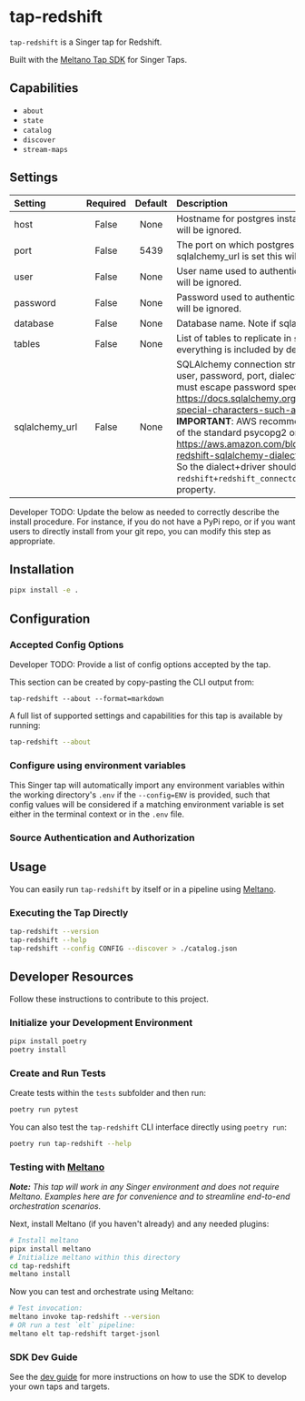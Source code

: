 # tap-redshift

`tap-redshift` is a Singer tap for Redshift.

Built with the [Meltano Tap SDK](https://sdk.meltano.com) for Singer Taps.

## Capabilities

* `about`
* `state`
* `catalog`
* `discover`
* `stream-maps`

## Settings
| Setting                      | Required | Default | Description |
|:-----------------------------|:--------:|:-------:|:------------|
| host                         | False    | None    | Hostname for postgres instance. Note if sqlalchemy_url is set this will be ignored. |
| port                         | False    |    5439 | The port on which postgres is awaiting connection. Note if sqlalchemy_url is set this will be ignored. |
| user                         | False    | None    | User name used to authenticate. Note if sqlalchemy_url is set this will be ignored. |
| password                     | False    | None    | Password used to authenticate. Note if sqlalchemy_url is set this will be ignored. |
| database                     | False    | None    | Database name. Note if sqlalchemy_url is set this will be ignored. |
| tables                       | False    | None    | List of tables to replicate in `schema.table` format. If not specified, everything is included by default.
| sqlalchemy_url               | False    | None    | SQLAlchemy connection string. This will override using host, user, password, port, dialect, and all ssl settings. Note that you must escape password special characters properly. See https://docs.sqlalchemy.org/en/20/core/engines.html#escaping-special-characters-such-as-signs-in-passwords. **IMPORTANT**:  AWS recommends using redshift connector instead of the standard psycopg2 one. See https://aws.amazon.com/blogs/big-data/use-the-amazon-redshift-sqlalchemy-dialect-to-interact-with-amazon-redshift/ So the dialect+driver should be set to `redshift+redshift_connector` if setting this `sqlalchemy_url` property. |



Developer TODO: Update the below as needed to correctly describe the install procedure. For instance, if you do not have a PyPi repo, or if you want users to directly install from your git repo, you can modify this step as appropriate.

## Installation

```bash
pipx install -e .
```

## Configuration

### Accepted Config Options


Developer TODO: Provide a list of config options accepted by the tap.

This section can be created by copy-pasting the CLI output from:

```
tap-redshift --about --format=markdown
```


A full list of supported settings and capabilities for this
tap is available by running:

```bash
tap-redshift --about
```

### Configure using environment variables

This Singer tap will automatically import any environment variables within the working directory's
`.env` if the `--config=ENV` is provided, such that config values will be considered if a matching
environment variable is set either in the terminal context or in the `.env` file.

### Source Authentication and Authorization

<!--
Developer TODO: If your tap requires special access on the source system, or any special authentication requirements, provide those here.
-->

## Usage

You can easily run `tap-redshift` by itself or in a pipeline using [Meltano](https://meltano.com/).

### Executing the Tap Directly

```bash
tap-redshift --version
tap-redshift --help
tap-redshift --config CONFIG --discover > ./catalog.json
```

## Developer Resources

Follow these instructions to contribute to this project.

### Initialize your Development Environment

```bash
pipx install poetry
poetry install
```

### Create and Run Tests

Create tests within the `tests` subfolder and
  then run:

```bash
poetry run pytest
```

You can also test the `tap-redshift` CLI interface directly using `poetry run`:

```bash
poetry run tap-redshift --help
```

### Testing with [Meltano](https://www.meltano.com)

_**Note:** This tap will work in any Singer environment and does not require Meltano.
Examples here are for convenience and to streamline end-to-end orchestration scenarios._

<!--
Developer TODO:
Your project comes with a custom `meltano.yml` project file already created. Open the `meltano.yml` and follow any "TODO" items listed in
the file.
-->

Next, install Meltano (if you haven't already) and any needed plugins:

```bash
# Install meltano
pipx install meltano
# Initialize meltano within this directory
cd tap-redshift
meltano install
```

Now you can test and orchestrate using Meltano:

```bash
# Test invocation:
meltano invoke tap-redshift --version
# OR run a test `elt` pipeline:
meltano elt tap-redshift target-jsonl
```

### SDK Dev Guide

See the [dev guide](https://sdk.meltano.com/en/latest/dev_guide.html) for more instructions on how to use the SDK to
develop your own taps and targets.
